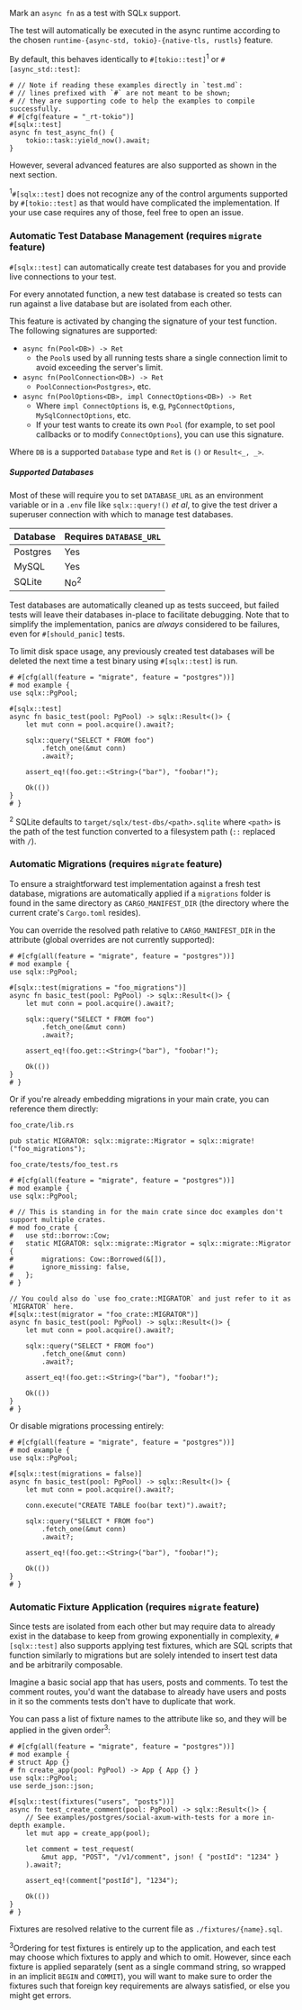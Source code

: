 Mark an `async fn` as a test with SQLx support.

The test will automatically be executed in the async runtime according to the chosen
`runtime-{async-std, tokio}-{native-tls, rustls}` feature.

By default, this behaves identically to `#[tokio::test]`<sup>1</sup> or `#[async_std::test]`:

```rust,no_run
# // Note if reading these examples directly in `test.md`:
# // lines prefixed with `#` are not meant to be shown;
# // they are supporting code to help the examples to compile successfully.
# #[cfg(feature = "_rt-tokio")]
#[sqlx::test]
async fn test_async_fn() {
    tokio::task::yield_now().await;
}
```

However, several advanced features are also supported as shown in the next section.

<sup>1</sup>`#[sqlx::test]` does not recognize any of the control arguments supported by `#[tokio::test]`
as that would have complicated the implementation. If your use case requires any of those, feel free to open an issue.

### Automatic Test Database Management (requires `migrate` feature)

`#[sqlx::test]` can automatically create test databases for you and provide live connections to your test.

For every annotated function, a new test database is created so tests can run against a live database
but are isolated from each other.

This feature is activated by changing the signature of your test function. The following signatures are supported:

* `async fn(Pool<DB>) -> Ret`
  * the `Pool`s used by all running tests share a single connection limit to avoid exceeding the server's limit.
* `async fn(PoolConnection<DB>) -> Ret`
  * `PoolConnection<Postgres>`, etc.
* `async fn(PoolOptions<DB>, impl ConnectOptions<DB>) -> Ret`
    * Where `impl ConnectOptions` is, e.g, `PgConnectOptions`, `MySqlConnectOptions`, etc.
    * If your test wants to create its own `Pool` (for example, to set pool callbacks or to modify `ConnectOptions`),
      you can use this signature.

Where `DB` is a supported `Database` type and `Ret` is `()` or `Result<_, _>`.

##### Supported Databases

Most of these will require you to set `DATABASE_URL` as an environment variable
or in a `.env` file like `sqlx::query!()` _et al_, to give the test driver a superuser connection with which
to manage test databases.


| Database | Requires `DATABASE_URL` |
| ---      | ---                     |
| Postgres | Yes                     |
| MySQL    | Yes                     |
| SQLite   | No<sup>2</sup>          |

Test databases are automatically cleaned up as tests succeed, but failed tests will leave their databases in-place
to facilitate debugging. Note that to simplify the implementation, panics are _always_ considered to be failures,
even for `#[should_panic]` tests.

To limit disk space usage, any previously created test databases will be deleted the next time a test binary using
`#[sqlx::test]` is run.

```rust,no_run
# #[cfg(all(feature = "migrate", feature = "postgres"))]
# mod example {
use sqlx::PgPool;

#[sqlx::test]
async fn basic_test(pool: PgPool) -> sqlx::Result<()> {
    let mut conn = pool.acquire().await?;

    sqlx::query("SELECT * FROM foo")
        .fetch_one(&mut conn)
        .await?;

    assert_eq!(foo.get::<String>("bar"), "foobar!");

    Ok(())
}
# }
```

<sup>2</sup> SQLite defaults to `target/sqlx/test-dbs/<path>.sqlite` where `<path>` is the path of the test function
converted to a filesystem path (`::` replaced with `/`).

### Automatic Migrations (requires `migrate` feature)

To ensure a straightforward test implementation against a fresh test database, migrations are automatically applied if a
`migrations` folder is found in the same directory as `CARGO_MANIFEST_DIR` (the directory where the current crate's
`Cargo.toml` resides).

You can override the resolved path relative to `CARGO_MANIFEST_DIR` in the attribute (global overrides are not currently
supported):

```rust,ignore
# #[cfg(all(feature = "migrate", feature = "postgres"))]
# mod example {
use sqlx::PgPool;

#[sqlx::test(migrations = "foo_migrations")]
async fn basic_test(pool: PgPool) -> sqlx::Result<()> {
    let mut conn = pool.acquire().await?;

    sqlx::query("SELECT * FROM foo")
        .fetch_one(&mut conn)
        .await?;

    assert_eq!(foo.get::<String>("bar"), "foobar!");

    Ok(())
}
# }
```

Or if you're already embedding migrations in your main crate, you can reference them directly:

`foo_crate/lib.rs`
```rust,ignore
pub static MIGRATOR: sqlx::migrate::Migrator = sqlx::migrate!("foo_migrations");
```

`foo_crate/tests/foo_test.rs`
```rust,no_run
# #[cfg(all(feature = "migrate", feature = "postgres"))]
# mod example {
use sqlx::PgPool;

# // This is standing in for the main crate since doc examples don't support multiple crates.
# mod foo_crate {
#   use std::borrow::Cow;
#   static MIGRATOR: sqlx::migrate::Migrator = sqlx::migrate::Migrator {
#       migrations: Cow::Borrowed(&[]),
#       ignore_missing: false,
#   };
# }

// You could also do `use foo_crate::MIGRATOR` and just refer to it as `MIGRATOR` here.
#[sqlx::test(migrator = "foo_crate::MIGRATOR")]
async fn basic_test(pool: PgPool) -> sqlx::Result<()> {
    let mut conn = pool.acquire().await?;

    sqlx::query("SELECT * FROM foo")
        .fetch_one(&mut conn)
        .await?;

    assert_eq!(foo.get::<String>("bar"), "foobar!");

    Ok(())
}
# }
```

Or disable migrations processing entirely:

```rust,no_run
# #[cfg(all(feature = "migrate", feature = "postgres"))]
# mod example {
use sqlx::PgPool;

#[sqlx::test(migrations = false)]
async fn basic_test(pool: PgPool) -> sqlx::Result<()> {
    let mut conn = pool.acquire().await?;

    conn.execute("CREATE TABLE foo(bar text)").await?;

    sqlx::query("SELECT * FROM foo")
        .fetch_one(&mut conn)
        .await?;

    assert_eq!(foo.get::<String>("bar"), "foobar!");

    Ok(())
}
# }
```

### Automatic Fixture Application (requires `migrate` feature)

Since tests are isolated from each other but may require data to already exist in the database to keep from growing
exponentially in complexity, `#[sqlx::test]` also supports applying test fixtures, which are SQL scripts that function
similarly to migrations but are solely intended to insert test data and be arbitrarily composable.

Imagine a basic social app that has users, posts and comments. To test the comment routes, you'd want
the database to already have users and posts in it so the comments tests don't have to duplicate that work.

You can pass a list of fixture names to the attribute like so, and they will be applied in the given order<sup>3</sup>:

```rust,no_run
# #[cfg(all(feature = "migrate", feature = "postgres"))]
# mod example {
# struct App {}
# fn create_app(pool: PgPool) -> App { App {} }
use sqlx::PgPool;
use serde_json::json;

#[sqlx::test(fixtures("users", "posts"))]
async fn test_create_comment(pool: PgPool) -> sqlx::Result<()> {
    // See examples/postgres/social-axum-with-tests for a more in-depth example.
    let mut app = create_app(pool);

    let comment = test_request(
        &mut app, "POST", "/v1/comment", json! { "postId": "1234" }
    ).await?;

    assert_eq!(comment["postId"], "1234");

    Ok(())
}
# }
```

Fixtures are resolved relative to the current file as `./fixtures/{name}.sql`.

<sup>3</sup>Ordering for test fixtures is entirely up to the application, and each test may choose which fixtures to
apply and which to omit. However, since each fixture is applied separately (sent as a single command string, so wrapped
in an implicit `BEGIN` and `COMMIT`), you will want to make sure to order the fixtures such that foreign key
requirements are always satisfied, or else you might get errors.
